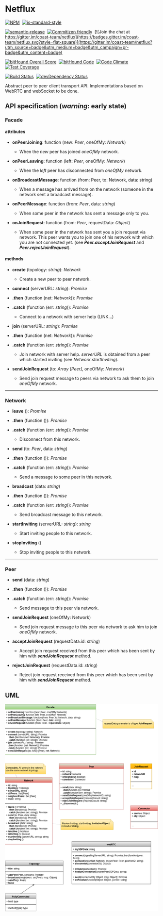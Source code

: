 # Netflux

[![NPM](https://nodei.co/npm/netflux.png)](https://npmjs.org/package/netflux>)&nbsp;
[![js-standard-style](https://cdn.rawgit.com/feross/standard/master/badge.svg)](https://github.com/feross/standard)

[![semantic-release](https://img.shields.io/badge/%20%20%F0%9F%93%A6%F0%9F%9A%80-semantic--release-e10079.svg?style=flat-square)](https://github.com/semantic-release/semantic-release)&nbsp;
[![Commitizen friendly](https://img.shields.io/badge/commitizen-friendly-brightgreen.svg?style=flat-square)](http://commitizen.github.io/cz-cli/)&nbsp;
[![Join the chat at https://gitter.im/coast-team/netflux](https://badges.gitter.im/coast-team/netflux.svg?style=flat-square)](https://gitter.im/coast-team/netflux?utm_source=badge&utm_medium=badge&utm_campaign=pr-badge&utm_content=badge)

[![bitHound Overall Score](https://www.bithound.io/github/coast-team/netflux/badges/score.svg)](https://www.bithound.io/github/coast-team/netflux)&nbsp;
[![bitHound Code](https://www.bithound.io/github/coast-team/netflux/badges/code.svg)](https://www.bithound.io/github/coast-team/netflux)&nbsp;
[![Code Climate](https://codeclimate.com/github/coast-team/netflux/badges/gpa.svg)](https://codeclimate.com/github/coast-team/netflux)&nbsp;
[![Test Coverage](https://codeclimate.com/github/coast-team/netflux/badges/coverage.svg)](https://codeclimate.com/github/coast-team/netflux/coverage)

[![Build Status](https://travis-ci.org/coast-team/netflux.svg?branch=master)](https://travis-ci.org/coast-team/netflux)&nbsp;
[![devDependency Status](https://david-dm.org/coast-team/netflux/dev-status.svg)](https://david-dm.org/coast-team/netflux#info=devDependencies)&nbsp;

Abstract peer to peer client transport API. Implementations based on WebRTC and webSocket to be done.

## API specification (*warning*: early state)

### Facade

#### attributes

- **onPeerJoining**: function (new: *Peer*, oneOfMy: *Network*)
  * When the *new* peer has joined *oneOfMy* network.


- **onPeerLeaving**: function (left: *Peer*, oneOfMy: *Network*)
  * When the *left* peer has disconnected from *oneOfMy* network.


- **onBroadcastMessage**: function (from: Peer, to: Network, data: string)
  * When a message has arrived from on the network (someone in the network sent a broadcast message).


- **onPeerMessage**: function (from: *Peer*, data: *string*)
  * When some peer in the network has sent a message only to you.


- **onJoinRequest**: function (from: *Peer*,  requestData: *Object*)
  * When some peer in the network has sent you a join request via network. This peer wants you to join one of his network with which you are not connected yet. (see ***Peer.acceptJoinRequest*** and ***Peer.rejectJoinRequest***).

#### methods

- **create** (topology: *string*): *Network*
  * Create a new peer to peer network.


- **connect** (serverURL: *string*): *Promise*
- **.then** (function (net: *Network*)): *Promise*
- **.catch** (function (err: *string*)): *Promise*
  * Connect to a network with server help (LINK...)


- **join** (serverURL: *string*): *Promise*
- **.then** (function (net: *Network*)): *Promise*
- **.catch** (function (err: *string*)): *Promise*
  * Join network with server help. *serverURL* is obtained from a peer which started inviting (see *Network.startInviting*).


- **sendJoinRequest** (to: *Array [Peer]*, oneOfMy: *Network*)
  * Send join request message to peers via network to ask them to join *oneOfMy* network.

___
### Network

- **leave** (): *Promise*
- **.then** (function ()): *Promise*
- **.catch** (function (err: *string*)): *Promise*
  * Disconnect from this network.


- **send** (to: *Peer*, data: *string*)
- **.then** (function ()): *Promise*
- **.catch** (function (err: *string*)): *Promise*
  * Send a message to some peer in this network.


- **broadcast** (data: *string*)
- **.then** (function ()): *Promise*
- **.catch** (function (err: *string*)): *Promise*
  * Send broadcast message to this network.


- **startInviting** (serverURL: *string*): *string*
  * Start inviting people to this network.


- **stopInviting** ()
  * Stop inviting people to this network.

___
### Peer

- **send** (data: *string*)
- **.then** (function ()): *Promise*
- **.catch** (function (err: *string*)): *Promise*
  * Send message to this peer via network.


- **sendJoinRequest** (oneOfMy: Network)
  * Send join request message to this peer via network to ask him to join *oneOfMy* network.


- **acceptJoinRequest** (requestData.id: *string*)
  * Accept join request received from this peer which has been sent by him with ***sendJoinRequest*** method.


- **rejectJoinRequest** (requestData.id: *string*)
  * Reject join request received from this peer which has been sent by him with ***sendJoinRequest*** method.

## UML
![Netflux UML class diagram](doc/UML.png)
